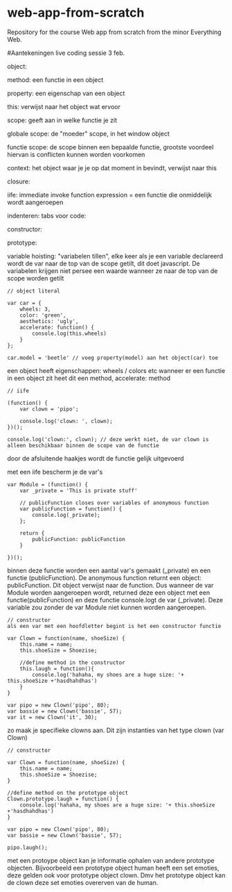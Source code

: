 # web-app-from-scratch
Repository for the course Web app from scratch from the minor Everything Web.

#Aantekeningen live coding sessie 3 feb.

object: 

method: 
een functie in een object

property: 
een eigenschap van een object

this: 
verwijst naar het object wat ervoor

scope:
geeft aan in welke functie je zit

globale scope:
de "moeder" scope, in het window object

functie scope:
de scope binnen een bepaalde functie, grootste voordeel hiervan is conflicten kunnen worden voorkomen

context:
het object waar je je op dat moment in bevindt, verwijst naar this

closure: 

iife: 
immediate invoke function expression = een functie die onmiddelijk wordt aangeroepen 

indenteren: 
tabs voor code: 

constructor: 

prototype:

variable hoisting: 
"variabelen tillen", elke keer als je een variable declareerd wordt de var naar de top van de scope getilt, dit doet javascript. De variabelen krijgen niet persee een waarde wanneer ze naar de top van de scope worden getilt

```
// object literal

var car = {
	wheels: 3,
	color: 'green',
	aesthetics: 'ugly',
	accelerate: function() {
		console.log(this.wheels)
	}
};

car.model = 'beetle' // voeg property(model) aan het object(car) toe
```

een object heeft eigenschappen: wheels / colors etc
wanneer er een functie in een object zit heet dit een method, accelerate: method

```
// iife

(function() {
	var clown = 'pipo';

	console.log('clown: ', clown);
})();
```

```
console.log('clown:', clown); // deze werkt niet, de var clown is alleen beschikbaar binnen de scope van de functie
```

door de afsluitende haakjes wordt de functie gelijk uitgevoerd

met een iife bescherm je de var's

```
var Module = (function() {
	var _private = 'This is private stuff'

	// publicFunction closes over variables of anonymous function
	var publicFunction = function() {
		console.log(_private);
	};

	return {
		publicFunction: publicFunction
	}

})();
```

binnen deze functie worden een aantal var's gemaakt (_private) en een functie (publicFunction). De anonymous function returnt een object: publicFunction. Dit object verwijst naar de function. Dus wanneer de var Module worden aangeroepen wordt, returned deze een object met een functie(publicFunction) en deze functie console.logt de var (_private). Deze variable zou zonder de var Module niet kunnen worden aangeroepen. 

```
// constructor
als een var met een hoofdletter begint is het een constructor functie

var Clown = function(name, shoeSize) {
	this.name = name;
	this.shoeSize = Shoezise;

	//define method in the constructor
	this.laugh = function(){
		console.log('hahaha, my shoes are a huge size: '+ this.shoeSize +'hasdhahdhas')
	}
}

var pipo = new Clown('pipo', 80);
var bassie = new Clown('bassie', 57);
var it = new Clown('it', 30);
```

zo maak je specifieke clowns aan. Dit zijn instanties van het type clown (var Clown)

```
// constructor

var Clown = function(name, shoeSize) {
	this.name = name;
	this.shoeSize = Shoezise;
}

//define method on the prototype object
Clown.prototype.laugh = function() {
	console.log('hahaha, my shoes are a huge size: '+ this.shoeSize +'hasdhahdhas')
}

var pipo = new Clown('pipo', 80);
var bassie = new Clown('bassie', 57);

pipo.laugh();
```

met een protoype object kan je informatie ophalen van andere prototype objecten. Bijvoorbeeld een prototype object human heeft een set emoties, deze gelden ook voor prototype object clown. Dmv het prototype object kan de clown deze set emoties overerven van de human. 





